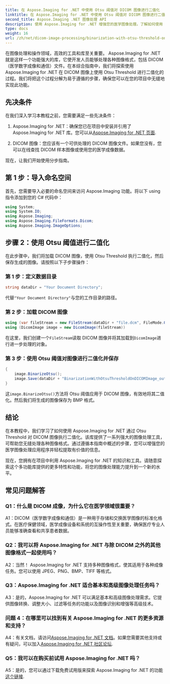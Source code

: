 ```yaml
---
title: 在 Aspose.Imaging for .NET 中使用 Otsu 阈值对 DICOM 图像进行二值化
linktitle: 在 Aspose.Imaging for .NET 中使用 Otsu 阈值对 DICOM 图像进行二值化
second_title: Aspose.Imaging .NET 图像处理 API
description: 使用 Aspose.Imaging for .NET 增强您的医学图像处理。了解如何使用 Otsu 阈值执行 DICOM 图像二值化。
type: docs
weight: 16
url: /zh/net/dicom-image-processing/binarization-with-otsu-threshold-on-dicom-image/
---
```

在图像处理和操作领域，高效的工具和库至关重要。 Aspose.Imaging for .NET 就是这样一个功能强大的库，它使开发人员能够处理各种图像格式，包括 DICOM（医学数字成像和通信）文件。在本综合指南中，我们将探索使用 Aspose.Imaging for .NET 在 DICOM 图像上使用 Otsu Threshold 进行二值化的过程。我们将把这个过程分解为易于遵循的步骤，确保您可以在您的项目中无缝地实现此功能。

## 先决条件

在我们深入学习本教程之前，您需要满足一些先决条件：

1. Aspose.Imaging for .NET：确保您已在项目中安装并引用了 Aspose.Imaging for .NET 库。您可以从[Aspose.Imaging for .NET 页面](https://releases.aspose.com/imaging/net/).

2. DICOM 图像：您应该有一个可供处理的 DICOM 图像文件。如果您没有，您可以在线查找 DICOM 样本图像或使用您的医学成像数据。

现在，让我们开始使用分步指南。

## 第 1 步：导入命名空间

首先，您需要导入必要的命名空间来访问 Aspose.Imaging 功能。将以下 using 指令添加到您的 C# 代码中：

```csharp
using System;
using System.IO;
using Aspose.Imaging;
using Aspose.Imaging.FileFormats.Dicom;
using Aspose.Imaging.ImageOptions;
```

## 步骤 2：使用 Otsu 阈值进行二值化

在此步骤中，我们将加载 DICOM 图像，使用 Otsu Threshold 执行二值化，然后保存生成的图像。请按照以下子步骤操作：

### 第 1 步：定义数据目录

```csharp
string dataDir = "Your Document Directory";
```

代替`"Your Document Directory"`与您的工作目录的路径。

### 第 2 步：加载 DICOM 图像

```csharp
using (var fileStream = new FileStream(dataDir + "file.dcm", FileMode.Open, FileAccess.Read))
using (DicomImage image = new DicomImage(fileStream))
```

在这里，我们创建一个`FileStream`读取 DICOM 图像并将其加载到`DicomImage`进行进一步处理的对象。

### 第 3 步：使用 Otsu 阈值对图像进行二值化并保存

```csharp
{
    image.BinarizeOtsu();
    image.Save(dataDir + "BinarizationWithOtsuThresholdOnDICOMImage_out.bmp", new BmpOptions());
}
```

这`image.BinarizeOtsu()`方法将 Otsu 阈值应用于 DICOM 图像，有效地将其二值化。然后我们将生成的图像保存为 BMP 格式。

## 结论

在本教程中，我们学习了如何使用 Aspose.Imaging for .NET 通过 Otsu Threshold 对 DICOM 图像执行二值化。该库提供了一系列强大的图像处理工具，可帮助您无缝处理各种图像格式。通过遵循本指南中概述的步骤，您可以增强您的医学图像处理应用程序并轻松提取有价值的信息。

现在，您拥有在项目中利用 Aspose.Imaging for .NET 的知识和工具。请随意探索这个多功能库提供的更多特性和功能，将您的图像处理能力提升到一个新的水平。

## 常见问题解答

### Q1：什么是 DICOM 成像，为什么它在医学领域很重要？

A1：DICOM（医学数字成像和通信）是一种用于存储和交换医学图像的标准化格式。在医疗保健领域，医学成像设备和系统的互操作性至关重要，确保医疗专业人员能够准确查看和共享患者数据。

### Q2：我可以将 Aspose.Imaging for .NET 与除 DICOM 之外的其他图像格式一起使用吗？

A2：当然！ Aspose.Imaging for .NET 支持多种图像格式，使其适用于各种成像任务。您可以使用 JPEG、PNG、BMP、TIFF 等格式。

### Q3：Aspose.Imaging for .NET 适合基本和高级图像处理任务吗？

A3：是的，Aspose.Imaging for .NET 可以满足基本和高级图像处理需求。它提供图像转换、调整大小、过滤等任务的功能以及图像识别和增强等高级技术。

### 问题 4：在哪里可以找到有关 Aspose.Imaging for .NET 的更多资源和支持？

A4：有关文档，请访问[Aspose.Imaging for .NET 文档](https://reference.aspose.com/imaging/net/)。如果您需要其他支持或有疑问，可以加入[Aspose.Imaging for .NET 社区论坛](https://forum.aspose.com/).

### Q5：我可以在购买前试用 Aspose.Imaging for .NET 吗？

 A5：是的，您可以通过下载免费试用版来探索 Aspose.Imaging for .NET 的功能[这个链接](https://releases.aspose.com/).